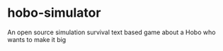 # hobo-simulator
An open source simulation survival text based game about a Hobo who wants to make it big
